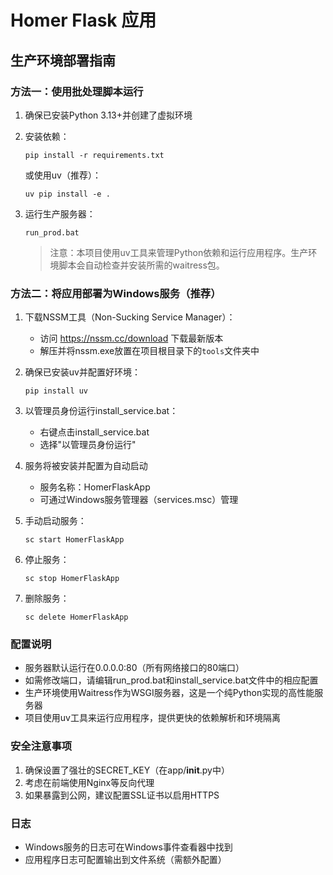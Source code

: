 # Homer Flask 应用

## 生产环境部署指南

### 方法一：使用批处理脚本运行

1. 确保已安装Python 3.13+并创建了虚拟环境
2. 安装依赖：
   ```
   pip install -r requirements.txt
   ```
   或使用uv（推荐）：
   ```
   uv pip install -e .
   ```
3. 运行生产服务器：
   ```
   run_prod.bat
   ```
   
   > 注意：本项目使用uv工具来管理Python依赖和运行应用程序。生产环境脚本会自动检查并安装所需的waitress包。

### 方法二：将应用部署为Windows服务（推荐）

1. 下载NSSM工具（Non-Sucking Service Manager）：
   - 访问 https://nssm.cc/download 下载最新版本
   - 解压并将nssm.exe放置在项目根目录下的`tools`文件夹中

2. 确保已安装uv并配置好环境：
   ```
   pip install uv
   ```

3. 以管理员身份运行install_service.bat：
   - 右键点击install_service.bat
   - 选择"以管理员身份运行"

4. 服务将被安装并配置为自动启动
   - 服务名称：HomerFlaskApp
   - 可通过Windows服务管理器（services.msc）管理

5. 手动启动服务：
   ```
   sc start HomerFlaskApp
   ```

6. 停止服务：
   ```
   sc stop HomerFlaskApp
   ```

7. 删除服务：
   ```
   sc delete HomerFlaskApp
   ```

### 配置说明

- 服务器默认运行在0.0.0.0:80（所有网络接口的80端口）
- 如需修改端口，请编辑run_prod.bat和install_service.bat文件中的相应配置
- 生产环境使用Waitress作为WSGI服务器，这是一个纯Python实现的高性能服务器
- 项目使用uv工具来运行应用程序，提供更快的依赖解析和环境隔离

### 安全注意事项

1. 确保设置了强壮的SECRET_KEY（在app/__init__.py中）
2. 考虑在前端使用Nginx等反向代理
3. 如果暴露到公网，建议配置SSL证书以启用HTTPS

### 日志

- Windows服务的日志可在Windows事件查看器中找到
- 应用程序日志可配置输出到文件系统（需额外配置）
